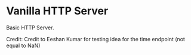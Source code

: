 # Vanilla HTTP Server

Basic HTTP Server.

Credit: Credit to Eeshan Kumar for testing idea for the time endpoint (not equal to NaN)
